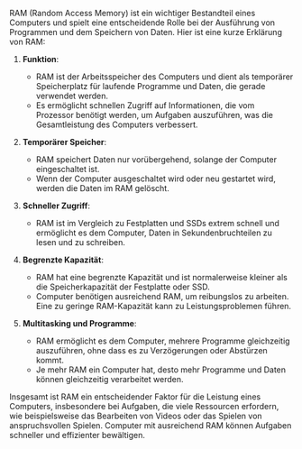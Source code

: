RAM (Random Access Memory) ist ein wichtiger Bestandteil eines Computers und spielt eine entscheidende Rolle bei der Ausführung von Programmen und dem Speichern von Daten. Hier ist eine kurze Erklärung von RAM:

1. **Funktion**:
   - RAM ist der Arbeitsspeicher des Computers und dient als temporärer Speicherplatz für laufende Programme und Daten, die gerade verwendet werden.
   - Es ermöglicht schnellen Zugriff auf Informationen, die vom Prozessor benötigt werden, um Aufgaben auszuführen, was die Gesamtleistung des Computers verbessert.

2. **Temporärer Speicher**:
   - RAM speichert Daten nur vorübergehend, solange der Computer eingeschaltet ist.
   - Wenn der Computer ausgeschaltet wird oder neu gestartet wird, werden die Daten im RAM gelöscht.

3. **Schneller Zugriff**:
   - RAM ist im Vergleich zu Festplatten und SSDs extrem schnell und ermöglicht es dem Computer, Daten in Sekundenbruchteilen zu lesen und zu schreiben.

4. **Begrenzte Kapazität**:
   - RAM hat eine begrenzte Kapazität und ist normalerweise kleiner als die Speicherkapazität der Festplatte oder SSD.
   - Computer benötigen ausreichend RAM, um reibungslos zu arbeiten. Eine zu geringe RAM-Kapazität kann zu Leistungsproblemen führen.

5. **Multitasking und Programme**:
   - RAM ermöglicht es dem Computer, mehrere Programme gleichzeitig auszuführen, ohne dass es zu Verzögerungen oder Abstürzen kommt.
   - Je mehr RAM ein Computer hat, desto mehr Programme und Daten können gleichzeitig verarbeitet werden.

Insgesamt ist RAM ein entscheidender Faktor für die Leistung eines Computers, insbesondere bei Aufgaben, die viele Ressourcen erfordern, wie beispielsweise das Bearbeiten von Videos oder das Spielen von anspruchsvollen Spielen. Computer mit ausreichend RAM können Aufgaben schneller und effizienter bewältigen.